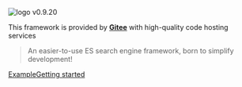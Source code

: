 <!-- _coverpage.md -->
![logo](https://iknow.hs.net/dc1dbd9c-3c6d-463f-98c4-16d186c9ada3.png)
v0.9.20

This framework is provided by [**Gitee**](https://gitee.com/easy-es/easy-es) with high-quality code hosting services

> An easier-to-use ES search engine framework, born to simplify development!


[Example](/en/demo.md)[Getting started](/en/quick-start.md)
